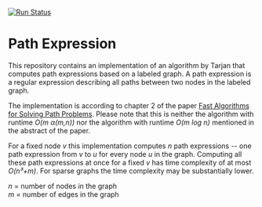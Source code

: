[![Run Status](https://api.shippable.com/projects/5ab50d83806e27070049c7a1/badge?branch=master)](https://app.shippable.com/github/johspaeth/PathExpression)

# Path Expression

This repository contains an implementation of an algorithm by Tarjan that computes path expressions
based on a labeled graph. A path expression is a regular expression describing all paths between
two nodes in the labeled graph.

The implementation is according to chapter 2 of the paper
[Fast Algorithms for Solving Path Problems](https://dl.acm.org/citation.cfm?id=322273).
Please note that this is neither the algorithm with runtime *O(m α(m,n))*
nor the algorithm with runtime *O(m log n)* mentioned in the abstract of the paper.

For a fixed node *v* this implementation computes *n* path expressions --
one path expression from *v* to *u* for every node *u* in the graph.
Computing all these path expressions at once for a fixed *v* has time complexity
of at most *O(n³+m)*. For sparse graphs the time complexity may be substantially lower.

*n* = number of nodes in the graph\
*m* = number of edges in the graph
